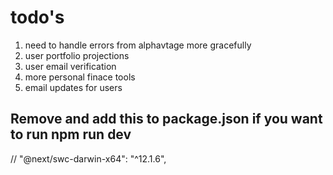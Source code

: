 # todo's
 1. need to handle errors from alphavtage more gracefully 
 1. user portfolio projections
 2. user email verification
 2. more personal finace tools
 3. email updates for users



## Remove and add this to package.json if you want to run npm run dev
// "@next/swc-darwin-x64": "^12.1.6",
